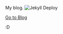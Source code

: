 My blog. ![Jekyll Deploy](https://github.com/Samplasion/blog/workflows/Jekyll%20Deploy/badge.svg?event=push)  

[Go to Blog](https://blog.samplasion.js.org/)

:D
